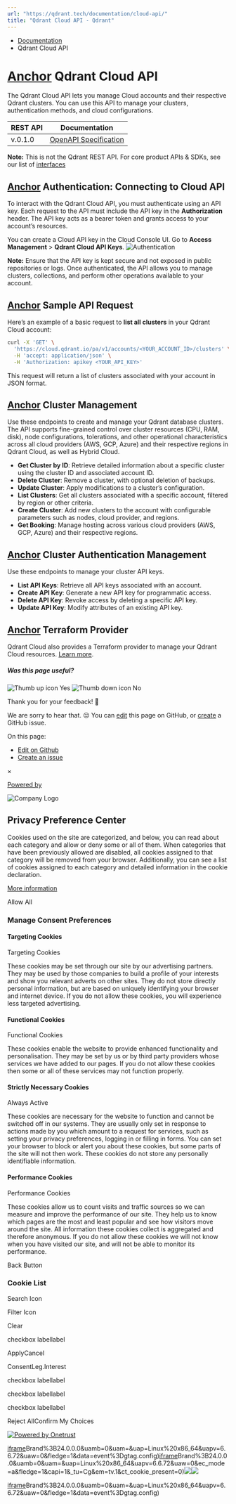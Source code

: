 ```yaml
---
url: "https://qdrant.tech/documentation/cloud-api/"
title: "Qdrant Cloud API - Qdrant"
---
```


- [Documentation](https://qdrant.tech/documentation/)
- Qdrant Cloud API

# [Anchor](https://qdrant.tech/documentation/cloud-api/\#qdrant-cloud-api) Qdrant Cloud API

The Qdrant Cloud API lets you manage Cloud accounts and their respective Qdrant clusters. You can use this API to manage your clusters, authentication methods, and cloud configurations.

| REST API | Documentation |
| --- | --- |
| v.0.1.0 | [OpenAPI Specification](https://cloud.qdrant.io/pa/v1/docs?ajs_anonymous_id=05ea9b8f-af45-44c4-ad39-458df130b580) |

**Note:** This is not the Qdrant REST API. For core product APIs & SDKs, see our list of [interfaces](https://qdrant.tech/documentation/interfaces/)

## [Anchor](https://qdrant.tech/documentation/cloud-api/\#authentication-connecting-to-cloud-api) Authentication: Connecting to Cloud API

To interact with the Qdrant Cloud API, you must authenticate using an API key. Each request to the API must include the API key in the **Authorization** header. The API key acts as a bearer token and grants access to your account’s resources.

You can create a Cloud API key in the Cloud Console UI. Go to **Access Management** \> **Qdrant Cloud API Keys**.
![Authentication](https://qdrant.tech/documentation/cloud/authentication.png)

**Note:** Ensure that the API key is kept secure and not exposed in public repositories or logs. Once authenticated, the API allows you to manage clusters, collections, and perform other operations available to your account.

## [Anchor](https://qdrant.tech/documentation/cloud-api/\#sample-api-request) Sample API Request

Here’s an example of a basic request to **list all clusters** in your Qdrant Cloud account:

```bash
curl -X 'GET' \
  'https://cloud.qdrant.io/pa/v1/accounts/<YOUR_ACCOUNT_ID>/clusters' \
  -H 'accept: application/json' \
  -H 'Authorization: apikey <YOUR_API_KEY>'

```

This request will return a list of clusters associated with your account in JSON format.

## [Anchor](https://qdrant.tech/documentation/cloud-api/\#cluster-management) Cluster Management

Use these endpoints to create and manage your Qdrant database clusters. The API supports fine-grained control over cluster resources (CPU, RAM, disk), node configurations, tolerations, and other operational characteristics across all cloud providers (AWS, GCP, Azure) and their respective regions in Qdrant Cloud, as well as Hybrid Cloud.

- **Get Cluster by ID**: Retrieve detailed information about a specific cluster using the cluster ID and associated account ID.
- **Delete Cluster**: Remove a cluster, with optional deletion of backups.
- **Update Cluster**: Apply modifications to a cluster’s configuration.
- **List Clusters**: Get all clusters associated with a specific account, filtered by region or other criteria.
- **Create Cluster**: Add new clusters to the account with configurable parameters such as nodes, cloud provider, and regions.
- **Get Booking**: Manage hosting across various cloud providers (AWS, GCP, Azure) and their respective regions.

## [Anchor](https://qdrant.tech/documentation/cloud-api/\#cluster-authentication-management) Cluster Authentication Management

Use these endpoints to manage your cluster API keys.

- **List API Keys**: Retrieve all API keys associated with an account.
- **Create API Key**: Generate a new API key for programmatic access.
- **Delete API Key**: Revoke access by deleting a specific API key.
- **Update API Key**: Modify attributes of an existing API key.

## [Anchor](https://qdrant.tech/documentation/cloud-api/\#terraform-provider) Terraform Provider

Qdrant Cloud also provides a Terraform provider to manage your Qdrant Cloud resources. [Learn more](https://qdrant.tech/documentation/infrastructure/terraform/).

##### Was this page useful?

![Thumb up icon](https://qdrant.tech/icons/outline/thumb-up.svg)
Yes
![Thumb down icon](https://qdrant.tech/icons/outline/thumb-down.svg)
No

Thank you for your feedback! 🙏

We are sorry to hear that. 😔 You can [edit](https://qdrant.tech/github.com/qdrant/landing_page/tree/master/qdrant-landing/content/documentation/cloud-api.md) this page on GitHub, or [create](https://github.com/qdrant/landing_page/issues/new/choose) a GitHub issue.

On this page:

- [Edit on Github](https://github.com/qdrant/landing_page/tree/master/qdrant-landing/content/documentation/cloud-api.md)
- [Create an issue](https://github.com/qdrant/landing_page/issues/new/choose)

×

[Powered by](https://qdrant.tech/)

![Company Logo](https://cdn.cookielaw.org/logos/static/ot_company_logo.png)

## Privacy Preference Center

Cookies used on the site are categorized, and below, you can read about each category and allow or deny some or all of them. When categories that have been previously allowed are disabled, all cookies assigned to that category will be removed from your browser.
Additionally, you can see a list of cookies assigned to each category and detailed information in the cookie declaration.


[More information](https://qdrant.tech/legal/privacy-policy/#cookies-and-web-beacons)

Allow All

### Manage Consent Preferences

#### Targeting Cookies

Targeting Cookies

These cookies may be set through our site by our advertising partners. They may be used by those companies to build a profile of your interests and show you relevant adverts on other sites. They do not store directly personal information, but are based on uniquely identifying your browser and internet device. If you do not allow these cookies, you will experience less targeted advertising.

#### Functional Cookies

Functional Cookies

These cookies enable the website to provide enhanced functionality and personalisation. They may be set by us or by third party providers whose services we have added to our pages. If you do not allow these cookies then some or all of these services may not function properly.

#### Strictly Necessary Cookies

Always Active

These cookies are necessary for the website to function and cannot be switched off in our systems. They are usually only set in response to actions made by you which amount to a request for services, such as setting your privacy preferences, logging in or filling in forms. You can set your browser to block or alert you about these cookies, but some parts of the site will not then work. These cookies do not store any personally identifiable information.

#### Performance Cookies

Performance Cookies

These cookies allow us to count visits and traffic sources so we can measure and improve the performance of our site. They help us to know which pages are the most and least popular and see how visitors move around the site. All information these cookies collect is aggregated and therefore anonymous. If you do not allow these cookies we will not know when you have visited our site, and will not be able to monitor its performance.

Back Button

### Cookie List

Search Icon

Filter Icon

Clear

checkbox labellabel

ApplyCancel

ConsentLeg.Interest

checkbox labellabel

checkbox labellabel

checkbox labellabel

Reject AllConfirm My Choices

[![Powered by Onetrust](https://cdn.cookielaw.org/logos/static/powered_by_logo.svg)](https://www.onetrust.com/products/cookie-consent/)

[iframe](https://td.doubleclick.net/td/rul/10862264272?random=1748574702144&cv=11&fst=1748574702144&fmt=3&bg=ffffff&guid=ON&async=1&gtm=45be55s2v9117590405z8898302740za200zb898302740&gcd=13l3l3l3l1l1&dma=0&tag_exp=101509157~103116026~103130498~103130500~103200004~103233427~103252644~103252646~103351869~103351871~104481633~104481635~104559073~104559075&ptag_exp=101509157~103116026~103130498~103130500~103200004~103233427~103252644~103252646~103351869~103351871~104481633~104481635~104559073~104559075&u_w=1280&u_h=1024&url=https%3A%2F%2Fqdrant.tech%2Fdocumentation%2Fcloud-api%2F&hn=www.googleadservices.com&frm=0&tiba=Qdrant%20Cloud%20API%20-%20Qdrant&npa=0&pscdl=noapi&auid=995774905.1748574702&uaa=x86&uab=64&uafvl=Google%2520Chrome%3B137.0.7151.55%7CChromium%3B137.0.7151.55%7CNot%252FA)Brand%3B24.0.0.0&uamb=0&uam=&uap=Linux%20x86_64&uapv=6.6.72&uaw=0&fledge=1&data=event%3Dgtag.config)[iframe](https://td.doubleclick.net/td/rul/10862264272?random=1748574702107&cv=11&fst=1748574702107&fmt=3&bg=ffffff&guid=ON&async=1&gcl_ctr=1&gtm=45be55s2v9117590405z8898302740za200zb898302740&gcd=13l3l3l3l1l1&dma=0&tag_exp=101509157~103116026~103130498~103130500~103200004~103233427~103252644~103252646~103351869~103351871~104481633~104481635~104559073~104559075&ptag_exp=101509157~103116026~103130498~103130500~103200004~103233427~103252644~103252646~103351869~103351871~104481633~104481635~104559073~104559075&u_w=1280&u_h=1024&url=https%3A%2F%2Fqdrant.tech%2Fdocumentation%2Fcloud-api%2F&label=_FJrCMev-7EDEND_w7so&hn=www.googleadservices.com&frm=0&tiba=Qdrant%20Cloud%20API%20-%20Qdrant&value=0&bttype=purchase&npa=0&pscdl=noapi&auid=995774905.1748574702&uaa=x86&uab=64&uafvl=Google%2520Chrome%3B137.0.7151.55%7CChromium%3B137.0.7151.55%7CNot%252FA)Brand%3B24.0.0.0&uamb=0&uam=&uap=Linux%20x86_64&uapv=6.6.72&uaw=0&ec_mode=a&fledge=1&capi=1&_tu=Cg&em=tv.1&ct_cookie_present=0)![](https://t.co/1/i/adsct?bci=4&dv=America%2FAdak%26en-US%2Cen%26Google%20Inc.%26Linux%20x86_64%26255%261280%261024%264%2624%261280%261024%260%26na&eci=3&event=%7B%7D&event_id=18efcd21-4ce1-4070-9889-9d07fa37ca5f&integration=advertiser&p_id=Twitter&p_user_id=0&pl_id=40b175a1-a334-4d2a-a04e-8b5e24dcb375&tw_document_href=https%3A%2F%2Fqdrant.tech%2Fdocumentation%2Fcloud-api%2F&tw_iframe_status=0&txn_id=o81g6&type=javascript&version=2.3.33)![](https://analytics.twitter.com/1/i/adsct?bci=4&dv=America%2FAdak%26en-US%2Cen%26Google%20Inc.%26Linux%20x86_64%26255%261280%261024%264%2624%261280%261024%260%26na&eci=3&event=%7B%7D&event_id=18efcd21-4ce1-4070-9889-9d07fa37ca5f&integration=advertiser&p_id=Twitter&p_user_id=0&pl_id=40b175a1-a334-4d2a-a04e-8b5e24dcb375&tw_document_href=https%3A%2F%2Fqdrant.tech%2Fdocumentation%2Fcloud-api%2F&tw_iframe_status=0&txn_id=o81g6&type=javascript&version=2.3.33)

[iframe](https://td.doubleclick.net/td/rul/10862264272?random=1748574703065&cv=11&fst=1748574703065&fmt=3&bg=ffffff&guid=ON&async=1&gtm=45be55s2v9117590405za200zb898302740&gcd=13l3l3l3l1l1&dma=0&tag_exp=101509157~103116026~103130498~103130500~103200004~103233427~103252644~103252646~103351869~103351871~104481633~104481635~104559073~104559075&ptag_exp=101509157~103116026~103130498~103130500~103200004~103233427~103252644~103252646~103351869~103351871~104481633~104481635~104559073~104559075&u_w=1280&u_h=1024&url=https%3A%2F%2Fqdrant.tech%2Fdocumentation%2Fcloud-api%2F&hn=www.googleadservices.com&frm=0&tiba=Qdrant%20Cloud%20API%20-%20Qdrant&did=dZTQ1Zm&gdid=dZTQ1Zm&npa=0&pscdl=noapi&auid=995774905.1748574702&uaa=x86&uab=64&uafvl=Google%2520Chrome%3B137.0.7151.55%7CChromium%3B137.0.7151.55%7CNot%252FA)Brand%3B24.0.0.0&uamb=0&uam=&uap=Linux%20x86_64&uapv=6.6.72&uaw=0&fledge=1&data=event%3Dgtag.config)
